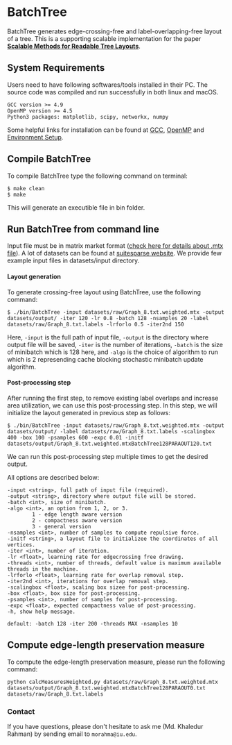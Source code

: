 # BatchTree
BatchTree generates edge-crossing-free and label-overlapping-free layout of a tree. This is a supporting scalable implementation for the paper [**Scalable Methods for Readable Tree Layouts**](https://tiga1231.github.io/zmlt/demo/doc/paper.pdf).

## System Requirements

Users need to have following softwares/tools installed in their PC. The source code was compiled and run successfully in both linux and macOS.
```
GCC version >= 4.9
OpenMP version >= 4.5
Python3 packages: matplotlib, scipy, networkx, numpy
```
Some helpful links for installation can be found at [GCC](https://gcc.gnu.org/install/), [OpenMP](https://clang-omp.github.io) and [Environment Setup](http://heather.cs.ucdavis.edu/~matloff/158/ToolsInstructions.html#compile_openmp).

## Compile BatchTree
To compile BatchTree type the following command on terminal:
```
$ make clean
$ make
```
This will generate an executible file in bin folder.

## Run BatchTree from command line

Input file must be in matrix market format ([check here for details about .mtx file](https://math.nist.gov/MatrixMarket/formats.html)). A lot of datasets can be found at [suitesparse website](https://sparse.tamu.edu). We provide few example input files in datasets/input directory. 

#### Layout generation ####
To generate crossing-free layout using BatchTree, use the following command:
```
$ ./bin/BatchTree -input datasets/raw/Graph_8.txt.weighted.mtx -output datasets/output/ -iter 120 -lr 0.8 -batch 128 -nsamples 20 -label datasets/raw/Graph_8.txt.labels -lrforlo 0.5 -iter2nd 150
```
Here, `-input` is the full path of input file, `-output` is the directory where output file will be saved, `-iter` is the number of iterations, `-batch` is the size of minibatch which is 128 here, and `-algo` is the choice of algorithm to run which is 2 represending cache blocking stochastic minibatch update algorithm. 

#### Post-processing step ####
After running the first step, to remove existing label overlaps and increase area utilization, we can use this post-processing step. In this step, we will initialize the layout generated in previous step as follows:
```
$ ./bin/BatchTree -input datasets/raw/Graph_8.txt.weighted.mtx -output datasets/output/ -label datasets/raw/Graph_8.txt.labels -scalingbox 400 -box 100 -psamples 600 -expc 0.01 -initf datasets/output/Graph_8.txt.weighted.mtxBatchTree128PARAOUT120.txt
```
We can run this post-processing step multiple times to get the desired output.

All options are described below:
```
-input <string>, full path of input file (required).
-output <string>, directory where output file will be stored.
-batch <int>, size of minibatch.
-algo <int>, an option from 1, 2, or 3.
		1 - edge length aware version
		2 - compactness aware version
		3 - general version
-nsamples <int>, number of samples to compute repulsive force.
-initf <string>, a layout file to initializee the coordinates of all vertices.
-iter <int>, number of iteration.
-lr <float>, learning rate for edgecrossing free drawing.
-threads <int>, number of threads, default value is maximum available threads in the machine.
-lrforlo <float>, learning rate for overlap removal step.
-iter2nd <int>, iterations for overlap removal step.
-scalingbox <float>, scaling box sizee for post-processing.
-box <float>, box size for post-processing.
-psamples <int>, number of samples for post-processing.
-expc <float>, expected compactness value of post-processing.
-h, show help message.

default: -batch 128 -iter 200 -threads MAX -nsamples 10
```

## Compute edge-length preservation measure
To compute the edge-length preservation measure, please run the following command:
```
python calcMeasuresWeighted.py datasets/raw/Graph_8.txt.weighted.mtx datasets/output/Graph_8.txt.weighted.mtxBatchTree128PARAOUT0.txt datasets/raw/Graph_8.txt.labels
```

### Contact 
If you have questions, please don't hesitate to ask me (Md. Khaledur Rahman) by sending email to `morahma@iu.edu`.
